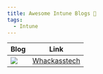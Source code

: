 ```yaml
---
title: Awesome Intune Blogs 🗿
tags:
  - Intune
---
```


| Blog                                     | Link                                                                  |
| ---------------------------------------- | --------------------------------------------------------------------- |
| ![](Pasted%20image%2020250305093450.png) | [Whackasstech](https://whackasstech.com/category/microsoft/msintune/) |
